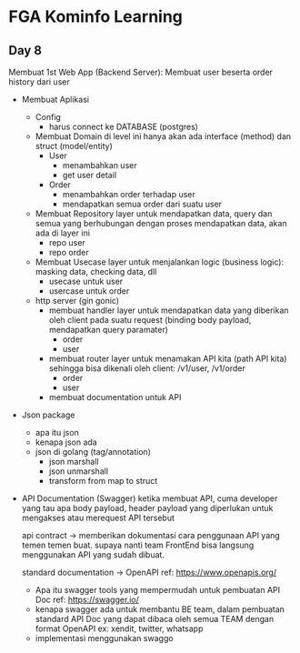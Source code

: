 # FGA Kominfo Learning

## Day 8
Membuat 1st Web App (Backend Server):
Membuat user beserta order history dari user

- Membuat Aplikasi 
    - Config
        - harus connect ke DATABASE (postgres)
    - Membuat Domain
        di level ini hanya akan ada interface (method) dan struct (model/entity)
        - User
            - menambahkan user
            - get user detail
        - Order
            - menambahkan order terhadap user
            - mendapatkan semua order dari suatu user
    - Membuat Repository
        layer untuk mendapatkan data, query dan semua yang berhubungan dengan proses mendapatkan data, akan ada di layer ini
        - repo user
        - repo order
    - Membuat Usecase
        layer untuk menjalankan logic (business logic): masking data, checking data, dll
        - usecase untuk user
        - usercase untuk order
    - http server (gin gonic)
        - membuat handler
            layer untuk mendapatkan data yang diberikan oleh client pada suatu request (binding body payload, mendapatkan query paramater)
            - order
            - user
        - membuat router
            layer untuk menamakan API kita (path API kita) sehingga bisa dikenali oleh client: /v1/user, /v1/order
            - order
            - user
        - membuat documentation untuk API 
- Json package
    - apa itu json
    - kenapa json ada
    - json di golang (tag/annotation)
        - json marshall
        - json unmarshall
        - transform from map to struct
- API Documentation (Swagger)
    ketika membuat API, cuma developer yang tau apa
    body payload, header payload yang diperlukan 
    untuk mengakses atau merequest API tersebut
    
    api contract -> memberikan dokumentasi cara penggunaan
    API yang temen temen buat. supaya nanti team FrontEnd
    bisa langsung menggunakan API yang sudah dibuat.

    standard documentation -> OpenAPI
    ref: https://www.openapis.org/

    - Apa itu swagger
        tools yang mempermudah untuk pembuatan API Doc
        ref: https://swagger.io/
    - kenapa swagger ada
        untuk membantu BE team, dalam pembuatan standard API Doc
        yang dapat dibaca oleh semua TEAM dengan format OpenAPI
        ex: xendit, twitter, whatsapp
    - implementasi menggunakan swaggo